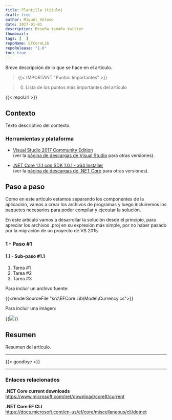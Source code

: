 ```yaml
---
title: Plantilla (título)
draft: true
author: Miguel Veloso
date: 2017-01-01
description: Reseña tamaño twitter
thumbnail: 
tags: [  ]
repoName: EFCoreLib
repoRelease: "1.0"
toc: true
---
```


Breve descripción de lo que se hace en el artículo.

> {{< IMPORTANT "Puntos Importantes" >}}

> 0. Lista de los puntos más importantes del artículo

{{< repoUrl >}}

## Contexto

Texto descriptivo del contexto.

### Herramientas y plataforma

* [Visual Studio 2017 Community Edition](https://www.visualstudio.com/es/thank-you-downloading-visual-studio/?sku=Community&rel=15)  
(ver la [página de descargas de Visual Studio](https://www.visualstudio.com/es/downloads/) para otras versiones).

* [.NET Core 1.1.1 con SDK 1.0.1 - x64 Installer](https://go.microsoft.com/fwlink/?linkid=843448)  
(ver la [página de descargas de .NET Core](https://github.com/dotnet/core/blob/master/release-notes/download-archive.md) para otras versiones).

## Paso a paso

Como en este artículo estamos separando los componentes de la aplicación, vamos a crear los archivos de programas y luego incluiremos los paquetes necesarios para poder compilar y ejecutar la solución.

En este artículo vamos a desarrollar la solución desde el principio, para apreciar los archivos .proj en su expresión más simple, por no haber pasado por la migración de un proyecto de VS 2015.

### 1 - Paso #1

#### 1.1 - Sub-paso #1.1

1. Tarea #1
2. Tarea #2
3. Tarea #3

Para incluir un archivo fuente:

{{<renderSourceFile "src\EFCore.Lib\Model\Currency.cs">}}

Para incluir una imágen:

{{<image src="/posts/images/cmd_2017-03-18_21-23-38.png">}}

## Resumen

Resumen del artículo.

---

{{< goodbye >}}

---

### Enlaces relacionados

**.NET Core current downloads**  
https://www.microsoft.com/net/download/core#/current

**.NET Core EF CLI**  
https://docs.microsoft.com/en-us/ef/core/miscellaneous/cli/dotnet
